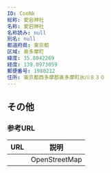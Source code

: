```yaml
---
ID: ConNk
総称: 愛宕神社
名称: 愛宕神社
名称読み: null
別名: null
都道府県: 東京都
区域: 奥多摩町
緯度: 35.8042269
経度: 139.0973059
郵便番号: 1980212
住所: 東京都西多摩郡奥多摩町氷川８３０
---
```


## その他

### 参考URL

| URL | 説明          |
| --- | ------------- |
|     | OpenStreetMap |
